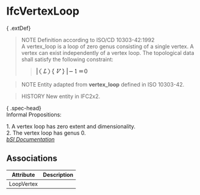 IfcVertexLoop
=============
{ .extDef}  
> NOTE  Definition according to ISO/CD 10303-42:1992  
> A vertex_loop is a loop of zero genus consisting of a single vertex. A
> vertex can exist independently of a vertex loop. The topological data shall
> satisfy the following constraint:  
>> ![Image](../figures/ifcvertexloop-math1.gif)  
  
  
>  
> NOTE  Entity adapted from **vertex_loop** defined in ISO 10303-42.  
  
> HISTORY  New entity in IFC2x2.  
  
{ .spec-head}  
Informal Propositions:  
  
1\. A vertex loop has zero extent and dimensionality.  
2\. The vertex loop has genus 0.  
[ _bSI
Documentation_](https://standards.buildingsmart.org/IFC/DEV/IFC4_2/FINAL/HTML/schema/ifctopologyresource/lexical/ifcvertexloop.htm)


Associations
------------
| Attribute   | Description   |
|-------------|---------------|
| LoopVertex  |               |

